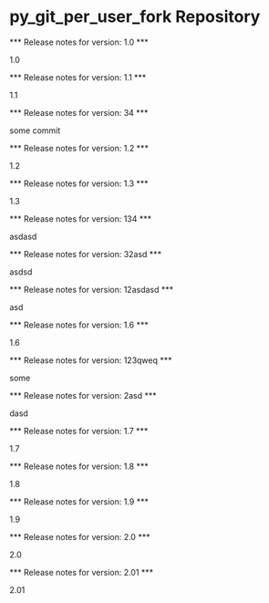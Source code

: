 # py_git_per_user_fork Repository

*** Release notes for version: 1.0 ***

1.0

*** Release notes for version: 1.1 ***

1.1

*** Release notes for version: 34 ***

some commit

*** Release notes for version: 1.2 ***

1.2

*** Release notes for version: 1.3 ***

1.3

*** Release notes for version: 134 ***

asdasd

*** Release notes for version: 32asd ***

asdsd

*** Release notes for version: 12asdasd ***

asd

*** Release notes for version: 1.6 ***

1.6

*** Release notes for version: 123qweq ***

some

*** Release notes for version: 2asd ***

dasd

*** Release notes for version: 1.7 ***

1.7

*** Release notes for version: 1.8 ***

1.8

*** Release notes for version: 1.9 ***

1.9

*** Release notes for version: 2.0 ***

2.0

*** Release notes for version: 2.01 ***

2.01